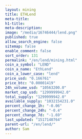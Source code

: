```yaml
---
layout: mining
title: ETHLend
meta-title: 
h1-title: 
meta-description: 
image: "/media/16746444/lend.png"
published: true
allow_search_engine: false
sitemap: false
enable_comment: false
sort_order: 131
permalink: "/en/lend/mining.html"
coin_a_symbol: "LEND"
coin_a_name: "EthLend"
coin_a_lower_case: "lend"
price_usd: "0.166761"
price_btc: "0.00001419"
24h_volume_usd: "10563200.0"
market_cap_usd: "1299999942.0"
total_supply: "1299999942.0"
available_supply: "1032154231.0"
percent_change_1h: "-0.06"
percent_change_24h: "-0.4"
percent_change_7d: "-1.69"
last_updated: "1517140764"
parent-url: "/en/lend/"
author: Sam
---
```


